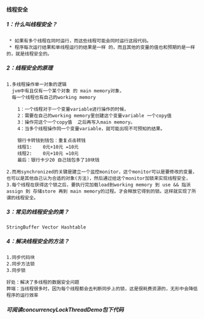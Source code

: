 #### 线程安全      

##### 1：什么叫线程安全？

     * 如果有多个线程在同时运行，而这些线程可能会同时运行这段代码。
     * 程序每次运行结果和单线程运行的结果是一样 的，而且其他的变量的值也和预期的是一样的，就是线程安全的。

##### 2：线程安全的原理
    1.多线程操作单一对象的逻辑
      jvm中有且仅有一个某个对象 的 main memory对象，
      每一个线程也有自己的working memory
      
        1：一个线程对于一个变量variable进行操作的时候，
        2：需要在自己的working memory里创建这个变量variable 一个copy值
        3：操作完这个一个copy值  之后再写入main memory。 
        4：当多个线程操作同一个变量variable，就可能出现不可预知的结果。 
        
        银行卡转钱到钱包：重复点击转钱 
        线程1:    0元+10元 =10元
        线程2:    0元+10元 =10元
        最后：银行卡少20 自己钱包多了10块钱
        
    2.而用synchronized的关键是建立一个监控monitor，这个monitor可以是要修改的变量，也可以是其他自己认为合适的对象(方法)，然后通过给这个monitor加锁来实现线程安全，
    3.每个线程在获得这个锁之后，要执行完加载load到working memory 到 use && 指派assign 到 存储store 再到 main memory的过程。才会释放它得到的锁。这样就实现了所谓的线程安全。

##### 3：常见的线程安全的类？
    StringBuffer Vector Hashtable
     
##### 4：解决线程安全的方法？
    1.同步代码块 
    2.同步方法锁
    3.同步锁
    
    好处：解决了多线程的数据安全问题
    弊端：当线程很多时，因为每个线程都会去判断同步上的锁，这是很耗费资源的，无形中会降低程序的运行效率
 
#####  可阅读concurrencyLockThreadDemo包下代码
